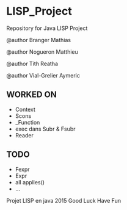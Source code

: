 # LISP_Project
Repository for Java LISP Project


@author Branger Mathias

@author Nogueron Matthieu

@author Tith Reatha

@author Vial-Grelier Aymeric

## WORKED ON
- Context
- Scons
- _Function
- exec dans Subr & Fsubr
- Reader

## TODO
- Fexpr
- Expr
- all applies()
- ...

Projet LISP en java 2015
Good Luck Have Fun

